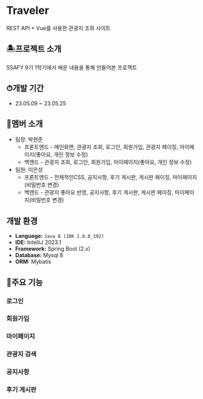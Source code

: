 # Traveler
REST API + Vue를 사용한 관광지 조회 사이트
## 🏝프로젝트 소개
SSAFY 9기 1학기에서 배운 내용을 통해 만들어본 프로젝트
## ⏱개발 기간
- 23.05.09 ~ 23.05.25
## 👫멤버 소개
- 팀장: 박현준
  - 프론트엔드 - 메인화면, 관광지 조회, 로그인, 회원가입, 관광지 페이징, 마이페이지(좋아요, 개인 정보 수정)
  - 백엔드 - 관광지 조회, 로그인, 회원가입, 마이페이지(좋아요, 개인 정보 수정)
- 팀원: 이은성
  - 프론트엔드 - 전체적인CSS, 공지사항, 후기 게시판, 게시판 페이징, 마이페이지(비밀번호 변경)
  - 백엔드 - 관광지 좋아요 반영, 공지사항, 후기 게시판, 게시판 페이징, 마이페이지(비밀번호 변경)
## 개발 환경
- **Language:** `Java 8 (JDK 1.8.0_192)`
- **IDE:** IntelliJ 2023.1
- **Framework:** Spring Boot (2.x)
- **Database:** Mysql 8
- **ORM:** Mybatis
## 📌주요 기능
### 로그인
### 회원가입
### 마이페이지
### 관광지 검색
### 공지사항
### 후기 게시판
